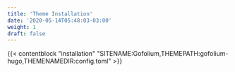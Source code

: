 ```yaml
---
title: 'Theme Installation'
date: '2020-05-14T05:48:03-03:00'
weight: 1
draft: false
---
```


{{< contentblock "installation" "SITENAME:Gofolium,THEMEPATH:gofolium-hugo,THEMENAMEDIR:config.toml" >}}

